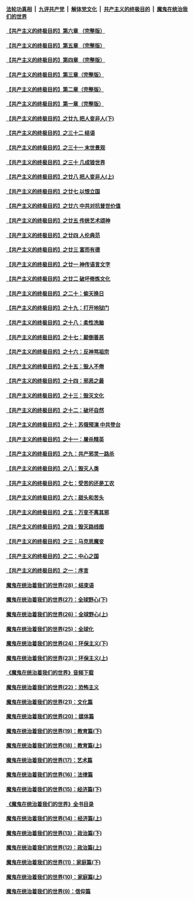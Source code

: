 ####  [法轮功真相](../../../../basic/blob/master/README.md?t=05022201) &nbsp;|&nbsp; [九评共产党](../../../../9ping.md/blob/master/README.md?t=05022201) &nbsp;|&nbsp; [解体党文化](../../../../jtdwh.md/blob/master/README.md?t=05022201)  &nbsp;|&nbsp; [共产主义的终极目的](../../../../gczydzjmd.md/blob/master/README.md?t=05022201) &nbsp;|&nbsp; [魔鬼在统治我们的世界](../../../../mgztzwmdsj.md/blob/master/README.md?t=05022201) 

#### [【共产主义的终极目的】第六章 （完整版）](../pages/nsc422/n11428913.md?t=05022201) 

#### [【共产主义的终极目的】第五章 （完整版）](../pages/nsc422/n11428912.md?t=05022201) 

#### [【共产主义的终极目的】第四章 （完整版）](../pages/nsc422/n11428907.md?t=05022201) 

#### [【共产主义的终极目的】第三章（完整版）](../pages/nsc422/n11428848.md?t=05022201) 

#### [【共产主义的终极目的】第二章（完整版）](../pages/nsc422/n11428831.md?t=05022201) 

#### [【共产主义的终极目的】第一章（完整版）](../pages/nsc422/n11417651.md?t=05022201) 

#### [【共产主义的终极目的】之廿九 把人变非人(下)](../pages/nsc422/n11344140.md?t=05022201) 

#### [【共产主义的终极目的】之三十二 结语](../pages/nsc422/n11360535.md?t=05022201) 

#### [【共产主义的终极目的】之三十一 末世景观](../pages/nsc422/n11351129.md?t=05022201) 

#### [【共产主义的终极目的】之三十 几成狼世界](../pages/nsc422/n11348280.md?t=05022201) 

#### [【共产主义的终极目的】之廿八 把人变非人(上)](../pages/nsc422/n11340492.md?t=05022201) 

#### [【共产主义的终极目的】之廿七 以恨立国](../pages/nsc422/n11336944.md?t=05022201) 

#### [【共产主义的终极目的】之廿六 中共对抗普世价值](../pages/nsc422/n11324785.md?t=05022201) 

#### [【共产主义的终极目的】之廿五 传统艺术颂神](../pages/nsc422/n11296396.md?t=05022201) 

#### [【共产主义的终极目的】之廿四 人伦典范](../pages/nsc422/n11296397.md?t=05022201) 

#### [【共产主义的终极目的】之廿三 富而有德](../pages/nsc422/n11283598.md?t=05022201) 

#### [【共产主义的终极目的】之廿一 神传语言文字](../pages/nsc422/n11263265.md?t=05022201) 

#### [【共产主义的终极目的】之廿二 破坏修炼文化](../pages/nsc422/n11245728.md?t=05022201) 

#### [【共产主义的终极目的】之二十：偷天换日](../pages/nsc422/n11238846.md?t=05022201) 

#### [【共产主义的终极目的】之十九：打开地狱门](../pages/nsc422/n11206376.md?t=05022201) 

#### [【共产主义的终极目的】之十八：柔性洗脑](../pages/nsc422/n11199994.md?t=05022201) 

#### [【共产主义的终极目的】之十七：颠倒善恶](../pages/nsc422/n11179782.md?t=05022201) 

#### [【共产主义的终极目的】之十六：反神骂祖宗](../pages/nsc422/n11166798.md?t=05022201) 

#### [【共产主义的终极目的】之十五：毁人不倦](../pages/nsc422/n11166792.md?t=05022201) 

#### [【共产主义的终极目的】之十四：邪恶之最](../pages/nsc422/n11150249.md?t=05022201) 

#### [【共产主义的终极目的】之十三：毁灭文化](../pages/nsc422/n11135227.md?t=05022201) 

#### [【共产主义的终极目的】之十二：破坏自然](../pages/nsc422/n11135214.md?t=05022201) 

#### [【共产主义的终极目的】之十：苏俄预演 中共登台](../pages/nsc422/n11118424.md?t=05022201) 

#### [【共产主义的终极目的】之十一：屠杀精英](../pages/nsc422/n11118442.md?t=05022201) 

#### [【共产主义的终极目的】之九：共产邪灵一路杀](../pages/nsc422/n11114139.md?t=05022201) 

#### [【共产主义的终极目的】之八：毁灭人类](../pages/nsc422/n11108503.md?t=05022201) 

#### [【共产主义的终极目的】之七：受苦的还是工农](../pages/nsc422/n11101809.md?t=05022201) 

#### [【共产主义的终极目的】之六：甜头和苦头](../pages/nsc422/n11096971.md?t=05022201) 

#### [【共产主义的终极目的】之五：万变不离其邪](../pages/nsc422/n11091285.md?t=05022201) 

#### [【共产主义的终极目的】之四：毁灭路线图](../pages/nsc422/n11086284.md?t=05022201) 

#### [【共产主义的终极目的】之三：马克思魔变](../pages/nsc422/n11061941.md?t=05022201) 

#### [【共产主义的终极目的】之二：中心之国](../pages/nsc422/n11047728.md?t=05022201) 

#### [【共产主义的终极目的】之一：序言](../pages/nsc422/n11086077.md?t=05022201) 

#### [魔鬼在统治着我们的世界(28)：结束语](../pages/nsc422/n10936246.md?t=05022201) 

#### [魔鬼在统治着我们的世界(27)：全球野心(下)](../pages/nsc422/n10928319.md?t=05022201) 

#### [魔鬼在统治着我们的世界(26)：全球野心(上)](../pages/nsc422/n10900318.md?t=05022201) 

#### [魔鬼在统治着我们的世界(25)：全球化](../pages/nsc422/n10788205.md?t=05022201) 

#### [魔鬼在统治着我们的世界(24)：环保主义(下)](../pages/nsc422/n10695307.md?t=05022201) 

#### [魔鬼在统治着我们的世界(23)：环保主义(上)](../pages/nsc422/n10688613.md?t=05022201) 

#### [《魔鬼在统治着我们的世界》音频下载](../pages/nsc422/n10635553.md?t=05022201) 

#### [魔鬼在统治着我们的世界(22)：恐怖主义](../pages/nsc422/n10614727.md?t=05022201) 

#### [魔鬼在统治着我们的世界(21)：文化篇](../pages/nsc422/n10597706.md?t=05022201) 

#### [魔鬼在统治着我们的世界(20)：媒体篇](../pages/nsc422/n10586579.md?t=05022201) 

#### [魔鬼在统治着我们的世界(19)：教育篇(下)](../pages/nsc422/n10564808.md?t=05022201) 

#### [魔鬼在统治着我们的世界(18)：教育篇(上)](../pages/nsc422/n10526970.md?t=05022201) 

#### [魔鬼在统治着我们的世界(17)：艺术篇](../pages/nsc422/n10499093.md?t=05022201) 

#### [魔鬼在统治着我们的世界(16)：法律篇](../pages/nsc422/n10485969.md?t=05022201) 

#### [魔鬼在统治着我们的世界(15)：经济篇(下)](../pages/nsc422/n10469975.md?t=05022201) 

#### [《魔鬼在统治着我们的世界》全书目录](../pages/nsc422/n10464261.md?t=05022201) 

#### [魔鬼在统治着我们的世界(14)：经济篇(上)](../pages/nsc422/n10457370.md?t=05022201) 

#### [魔鬼在统治着我们的世界(13)：政治篇(下)](../pages/nsc422/n10448270.md?t=05022201) 

#### [魔鬼在统治着我们的世界(12)：政治篇(上)](../pages/nsc422/n10444576.md?t=05022201) 

#### [魔鬼在统治着我们的世界(11)：家庭篇(下)](../pages/nsc422/n10440961.md?t=05022201) 

#### [魔鬼在统治着我们的世界(10)：家庭篇(上)](../pages/nsc422/n10435448.md?t=05022201) 

#### [魔鬼在统治着我们的世界(9)：信仰篇](../pages/nsc422/n10432159.md?t=05022201) 

